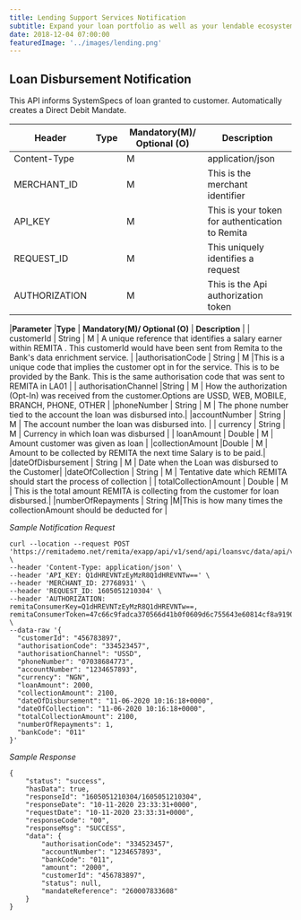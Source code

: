 ```yaml
---
title: Lending Support Services Notification
subtitle: Expand your loan portfolio as well as your lendable ecosystem and ensure guaranteed repayments with near zero default rates. 
date: 2018-12-04 07:00:00
featuredImage: '../images/lending.png'
---
```

## Loan Disbursement Notification

This API informs SystemSpecs of loan granted to customer. Automatically creates a Direct Debit Mandate.

| **Header** |**Type**  |  **Mandatory(M)/ Optional (O)** | **Description** |
| ----------- | ------------ | ------------ | ------------ |
| Content-Type  |   | M  |  application/json |
| MERCHANT_ID   |   |  M | This is the merchant identifier  |
|API_KEY    |   | M  | This is your token for authentication to Remita  |
|  REQUEST_ID  |   | M  |  This uniquely identifies a request|
|  AUTHORIZATION |   |M   | This is the Api authorization token  |


|**Parameter** |**Type**   | **Mandatory(M)/ Optional (O)** | **Description**  |
| customerId | String  |  M |  A unique reference that identifies a salary earner within REMITA . This customerId would have been sent from Remita to the Bank&#39;s data enrichment service.  |
|authorisationCode  | String  | M  |This is a unique code that implies the customer opt in for the service. This is to be provided by the Bank. This is the same authorisation code that was sent to REMITA in LA01 |
| authorisationChannel |String   | M  |   How the authorization (Opt-In) was received from the customer.Options are USSD, WEB, MOBILE, BRANCH, PHONE, OTHER |
|phoneNumber  | String  | M  | The phone number tied to the account the loan was disbursed into.|
|accountNumber  | String  | M  | The account number the loan was disbursed into.  |
| currency | String  | M  |   Currency in which loan was disbursed |
| loanAmount |  Double | M  | Amount customer was given as loan  |
|collectionAmount  |Double   | M  | Amount to be collected by REMITA the next time Salary is to be paid.|
|dateOfDisbursement  | String  | M  | Date when the Loan was disbursed to the Customer|
|dateOfCollection  | String  | M  |  Tentative date which REMITA should start the process of collection  |
| totalCollectionAmount | Double  | M  |  This is the total amount REMITA is collecting from the customer for loan disbursed.|
|numberOfRepayments  | String  |M|This is how many times the collectionAmount should be deducted for |


*Sample Notification Request*
```
curl --location --request POST 'https://remitademo.net/remita/exapp/api/v1/send/api/loansvc/data/api/v2/payday/post/loan' \
--header 'Content-Type: application/json' \
--header 'API_KEY: Q1dHREVNTzEyMzR8Q1dHREVNTw==' \
--header 'MERCHANT_ID: 27768931' \
--header 'REQUEST_ID: 1605051210304' \
--header 'AUTHORIZATION: remitaConsumerKey=Q1dHREVNTzEyMzR8Q1dHREVNTw==, remitaConsumerToken=47c66c9fadca370566d41b0f0609d6c755643e60814cf8a91907d09d618f68efc24977919f6bc1d5ff90d1063dbb95bd25142641eb660179a1fe96c347a6a0d9' \
--data-raw '{
  "customerId": "456783897",
  "authorisationCode": "334523457",
  "authorisationChannel": "USSD",
  "phoneNumber": "07038684773",
  "accountNumber": "1234657893",
  "currency": "NGN",
  "loanAmount": 2000,
  "collectionAmount": 2100,
  "dateOfDisbursement": "11-06-2020 10:16:18+0000",
  "dateOfCollection": "11-06-2020 10:16:18+0000",
  "totalCollectionAmount": 2100,
  "numberOfRepayments": 1,
  "bankCode": "011"
}'
```
*Sample Response*
```
{
    "status": "success",
    "hasData": true,
    "responseId": "1605051210304/1605051210304",
    "responseDate": "10-11-2020 23:33:31+0000",
    "requestDate": "10-11-2020 23:33:31+0000",
    "responseCode": "00",
    "responseMsg": "SUCCESS",
    "data": {
        "authorisationCode": "334523457",
        "accountNumber": "1234657893",
        "bankCode": "011",
        "amount": "2000",
        "customerId": "456783897",
        "status": null,
        "mandateReference": "260007833608"
    }
}
```